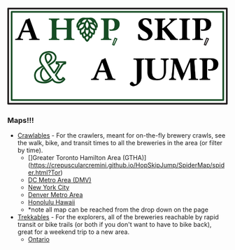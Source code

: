 ![A Hop, Skip, & A Jump](./Graphics/LogoE.png)

### Maps!!!

- [Crawlables](https://CrepuscularCremini.github.io/HopSkipJump/SpiderMap/spider.html) - For the crawlers, meant for on-the-fly brewery crawls, see the walk, bike, and transit times to all the breweries in the area (or filter by time).
  - []Greater Toronto Hamilton Area (GTHA)](https://crepuscularcremini.github.io/HopSkipJump/SpiderMap/spider.html?Tor)
  - [DC Metro Area (DMV)](https://crepuscularcremini.github.io/HopSkipJump/SpiderMap/spider.html?DMV)
  - [New York City](https://crepuscularcremini.github.io/HopSkipJump/SpiderMap/spider.html?NY)
  - [Denver Metro Area](https://crepuscularcremini.github.io/HopSkipJump/SpiderMap/spider.html?Den)
  - [Honolulu Hawaii](https://crepuscularcremini.github.io/HopSkipJump/SpiderMap/spider.html?Hon)
  - *note all map can be reached from the drop down on the page
- [Trekkables](https://crepuscularcremini.github.io/HopSkipJump/ActiveMap/index.html) - For the explorers, all of the breweries reachable by rapid transit or bike trails (or both if you don't want to have to bike back), great for a weekend trip to a new area.
  - [Ontario](https://crepuscularcremini.github.io/HopSkipJump/ActiveMap/index.html)
